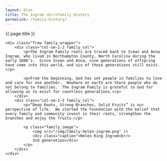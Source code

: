 ```yaml
---
layout: blue
title: The Ingram <br/>Family History
permalink: /family-history/
---
```


<div class="frow blue_wrapper">
	<div class="page_title">{{ page.title }}</div>

	<div class="frow family_wrapper">
		<div class="col-sm-1-2 family_col">
			<p>The Ingram Family roots are traced back to Icean and Anna Ingram, who lived in Northampton County, North Carolina during the early 1800’s.  Since Icean and Anna, nine generations of offspring have come into this world, and six of those generations still exist.</p>

			<p>From the beginning, God has set people in families to love and care for one another.  Nowhere on earth are there people who do not belong to families.  The Ingram Family is grateful to God for allowing us to exist for countless generations.</p>
		</div>
		<div class="col-sm-1-2 family_col">
			<p>“Deep Roots, Strong Branches, Solid Fruits” is our perspective of life.  We started the Foundation with the belief that every family and community invest in their roots, strengthen the branches and enjoy the fruits.</p>

			<p class="family_image">
				<img src="/img/family-helen-ingram.png" />
				<div class="caption">Helen King Ingram<br/>
				2nd generation</div>
			</p>
		</div>
	</div>

</div>
